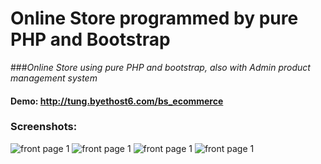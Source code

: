 # Online Store programmed by pure PHP and Bootstrap
###_Online Store using pure PHP and bootstrap, also with Admin product management system_

#### Demo: http://tung.byethost6.com/bs_ecommerce

### Screenshots:
![front page 1](https://c1.staticflickr.com/9/8135/29663760144_fbe8a29d29_c.jpg)
![front page 1](https://c7.staticflickr.com/8/7490/30259291046_12eab11979_c.jpg)
![front page 1](https://c3.staticflickr.com/6/5751/30178607202_fe7b957fc1_c.jpg)
![front page 1](https://c1.staticflickr.com/6/5583/29997709880_8a91ae8f77_c.jpg)

